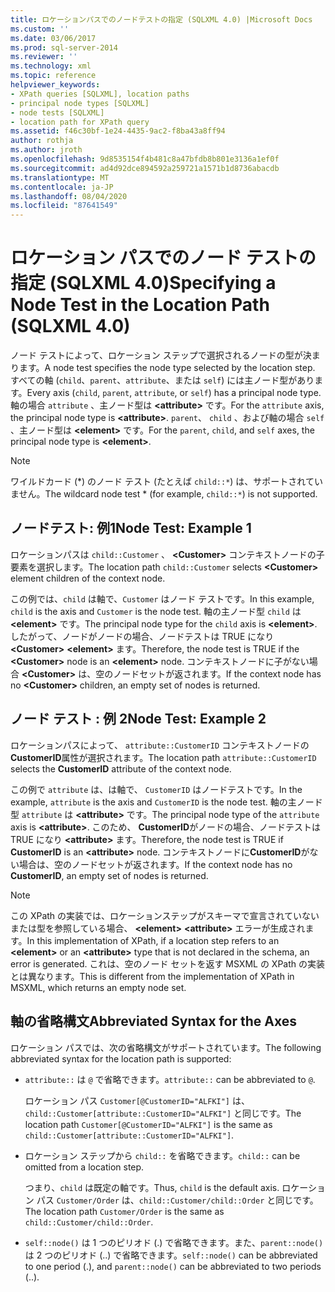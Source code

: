 ```yaml
---
title: ロケーションパスでのノードテストの指定 (SQLXML 4.0) |Microsoft Docs
ms.custom: ''
ms.date: 03/06/2017
ms.prod: sql-server-2014
ms.reviewer: ''
ms.technology: xml
ms.topic: reference
helpviewer_keywords:
- XPath queries [SQLXML], location paths
- principal node types [SQLXML]
- node tests [SQLXML]
- location path for XPath query
ms.assetid: f46c30bf-1e24-4435-9ac2-f8ba43a8ff94
author: rothja
ms.author: jroth
ms.openlocfilehash: 9d8535154f4b481c8a47bfdb8b801e3136a1ef0f
ms.sourcegitcommit: ad4d92dce894592a259721a1571b1d8736abacdb
ms.translationtype: MT
ms.contentlocale: ja-JP
ms.lasthandoff: 08/04/2020
ms.locfileid: "87641549"
---
```

# <a name="specifying-a-node-test-in-the-location-path-sqlxml-40"></a><span data-ttu-id="22732-102">ロケーション パスでのノード テストの指定 (SQLXML 4.0)</span><span class="sxs-lookup"><span data-stu-id="22732-102">Specifying a Node Test in the Location Path (SQLXML 4.0)</span></span>
  <span data-ttu-id="22732-103">ノード テストによって、ロケーション ステップで選択されるノードの型が決まります。</span><span class="sxs-lookup"><span data-stu-id="22732-103">A node test specifies the node type selected by the location step.</span></span> <span data-ttu-id="22732-104">すべての軸 (`child`、`parent`、`attribute`、または `self`) には主ノード型があります。</span><span class="sxs-lookup"><span data-stu-id="22732-104">Every axis (`child`, `parent`, `attribute`, or `self`) has a principal node type.</span></span> <span data-ttu-id="22732-105">軸の場合 `attribute` 、主ノード型は **\<attribute>** です。</span><span class="sxs-lookup"><span data-stu-id="22732-105">For the `attribute` axis, the principal node type is **\<attribute>**.</span></span> <span data-ttu-id="22732-106">`parent`、 `child` 、および軸の場合 `self` 、主ノード型は **\<element>** です。</span><span class="sxs-lookup"><span data-stu-id="22732-106">For the `parent`, `child`, and `self` axes, the principal node type is **\<element>**.</span></span>  
  
> [!NOTE]  
>  <span data-ttu-id="22732-107">ワイルドカード (\*) のノード テスト (たとえば `child::*`) は、サポートされていません。</span><span class="sxs-lookup"><span data-stu-id="22732-107">The wildcard node test \* (for example, `child::*`) is not supported.</span></span>  
  
## <a name="node-test-example-1"></a><span data-ttu-id="22732-108">ノードテスト: 例1</span><span class="sxs-lookup"><span data-stu-id="22732-108">Node Test: Example 1</span></span>  
 <span data-ttu-id="22732-109">ロケーションパスは `child::Customer` 、 **\<Customer>** コンテキストノードの子要素を選択します。</span><span class="sxs-lookup"><span data-stu-id="22732-109">The location path `child::Customer` selects **\<Customer>** element children of the context node.</span></span>  
  
 <span data-ttu-id="22732-110">この例では、`child` は軸で、`Customer` はノード テストです。</span><span class="sxs-lookup"><span data-stu-id="22732-110">In this example, `child` is the axis and `Customer` is the node test.</span></span> <span data-ttu-id="22732-111">軸の主ノード型 `child` は **\<element>** です。</span><span class="sxs-lookup"><span data-stu-id="22732-111">The principal node type for the `child` axis is **\<element>**.</span></span> <span data-ttu-id="22732-112">したがって、ノードがノードの場合、ノードテストは TRUE になり **\<Customer>** **\<element>** ます。</span><span class="sxs-lookup"><span data-stu-id="22732-112">Therefore, the node test is TRUE if the **\<Customer>** node is an **\<element>** node.</span></span> <span data-ttu-id="22732-113">コンテキストノードに子がない場合 **\<Customer>** は、空のノードセットが返されます。</span><span class="sxs-lookup"><span data-stu-id="22732-113">If the context node has no **\<Customer>** children, an empty set of nodes is returned.</span></span>  
  
## <a name="node-test-example-2"></a><span data-ttu-id="22732-114">ノード テスト : 例 2</span><span class="sxs-lookup"><span data-stu-id="22732-114">Node Test: Example 2</span></span>  
 <span data-ttu-id="22732-115">ロケーションパスによって、 `attribute::CustomerID` コンテキストノードの**CustomerID**属性が選択されます。</span><span class="sxs-lookup"><span data-stu-id="22732-115">The location path `attribute::CustomerID` selects the **CustomerID** attribute of the context node.</span></span>  
  
 <span data-ttu-id="22732-116">この例で `attribute` は、は軸で、 `CustomerID` はノードテストです。</span><span class="sxs-lookup"><span data-stu-id="22732-116">In the example, `attribute` is the axis and `CustomerID` is the node test.</span></span> <span data-ttu-id="22732-117">軸の主ノード型 `attribute` は **\<attribute>** です。</span><span class="sxs-lookup"><span data-stu-id="22732-117">The principal node type of the `attribute` axis is **\<attribute>**.</span></span> <span data-ttu-id="22732-118">このため、 **CustomerID**がノードの場合、ノードテストは TRUE になり **\<attribute>** ます。</span><span class="sxs-lookup"><span data-stu-id="22732-118">Therefore, the node test is TRUE if **CustomerID** is an **\<attribute>** node.</span></span> <span data-ttu-id="22732-119">コンテキストノードに**CustomerID**がない場合は、空のノードセットが返されます。</span><span class="sxs-lookup"><span data-stu-id="22732-119">If the context node has no **CustomerID**, an empty set of nodes is returned.</span></span>  
  
> [!NOTE]  
>  <span data-ttu-id="22732-120">この XPath の実装では、ロケーションステップがスキーマで宣言されていないまたは型を参照している場合、 **\<element>** **\<attribute>** エラーが生成されます。</span><span class="sxs-lookup"><span data-stu-id="22732-120">In this implementation of XPath, if a location step refers to an **\<element>** or an **\<attribute>** type that is not declared in the schema, an error is generated.</span></span> <span data-ttu-id="22732-121">これは、空のノード セットを返す MSXML の XPath の実装とは異なります。</span><span class="sxs-lookup"><span data-stu-id="22732-121">This is different from the implementation of XPath in MSXML, which returns an empty node set.</span></span>  
  
## <a name="abbreviated-syntax-for-the-axes"></a><span data-ttu-id="22732-122">軸の省略構文</span><span class="sxs-lookup"><span data-stu-id="22732-122">Abbreviated Syntax for the Axes</span></span>  
 <span data-ttu-id="22732-123">ロケーション パスでは、次の省略構文がサポートされています。</span><span class="sxs-lookup"><span data-stu-id="22732-123">The following abbreviated syntax for the location path is supported:</span></span>  
  
-   <span data-ttu-id="22732-124">`attribute::` は `@` で省略できます。</span><span class="sxs-lookup"><span data-stu-id="22732-124">`attribute::` can be abbreviated to `@`.</span></span>  
  
     <span data-ttu-id="22732-125">ロケーション パス `Customer[@CustomerID="ALFKI"]` は、`child::Customer[attribute::CustomerID="ALFKI"]` と同じです。</span><span class="sxs-lookup"><span data-stu-id="22732-125">The location path `Customer[@CustomerID="ALFKI"]` is the same as `child::Customer[attribute::CustomerID="ALFKI"]`.</span></span>  
  
-   <span data-ttu-id="22732-126">ロケーション ステップから `child::` を省略できます。</span><span class="sxs-lookup"><span data-stu-id="22732-126">`child::` can be omitted from a location step.</span></span>  
  
     <span data-ttu-id="22732-127">つまり、`child` は既定の軸です。</span><span class="sxs-lookup"><span data-stu-id="22732-127">Thus, `child` is the default axis.</span></span> <span data-ttu-id="22732-128">ロケーション パス `Customer/Order` は、`child::Customer/child::Order` と同じです。</span><span class="sxs-lookup"><span data-stu-id="22732-128">The location path `Customer/Order` is the same as `child::Customer/child::Order`.</span></span>  
  
-   <span data-ttu-id="22732-129">`self::node()` は 1 つのピリオド (.) で省略できます。また、`parent::node()` は 2 つのピリオド (..) で省略できます。</span><span class="sxs-lookup"><span data-stu-id="22732-129">`self::node()` can be abbreviated to one period (.), and `parent::node()` can be abbreviated to two periods (..).</span></span>  
  
  

